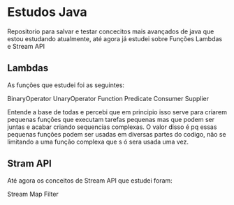 # Estudos Java
 Repositorio para salvar e testar concecitos mais avançados de java que estou estudando atualmente, até agora já estudei sobre Funções Lambdas e Stream API
 
## Lambdas
 As funções que estudei foi as seguintes:
 
 BinaryOperator
 UnaryOperator
 Function
 Predicate
 Consumer
 Supplier

 Entende a base de todas e percebi que em principio isso serve para criarem pequenas funções que executam tarefas pequenas mas que podem ser juntas e acabar  criando sequencias complexas. O valor disso é pq essas pequenas funções podem ser usadas em diversas partes do codigo, não se limitando a uma função complexa que  s ó sera usada uma vez.
 
 ## Stram API
 Até agora os conceitos de Stream API que estudei foram:
 
 Stream
 Map
 Filter
